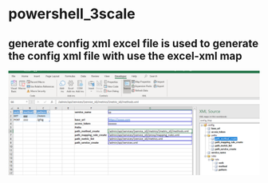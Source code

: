# powershell_3scale
## generate config xml excel file is used to generate the config xml file with use the excel-xml map
![image](excel_config.png)